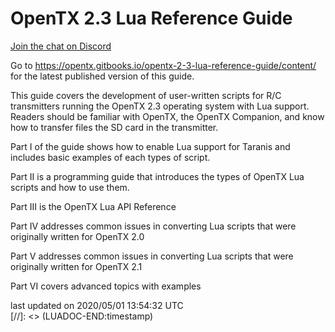 # OpenTX 2.3 Lua Reference Guide

[Join the chat on Discord](https://discord.gg/CZCwVx2)

Go to https://opentx.gitbooks.io/opentx-2-3-lua-reference-guide/content/ for the latest published version of this guide.

This guide covers the development of user-written scripts for R/C transmitters running the OpenTX 2.3 operating system with Lua support. Readers should be familiar with OpenTX, the OpenTX Companion, and know how to transfer files the SD card in the transmitter.

Part I of the guide shows how to enable Lua support for Taranis and includes basic examples of each types of script.

Part II is a programming guide that introduces the types of OpenTX Lua scripts and how to use them.

Part III is the OpenTX Lua API Reference

Part IV addresses common issues in converting Lua scripts that were originally written for OpenTX 2.0

Part V addresses common issues in converting Lua scripts that were originally written for OpenTX 2.1

Part VI covers advanced topics with examples

[//]: <> (LUADOC-BEGIN:timestamp)
<div class="footer">last updated on 2020/05/01 13:54:32 UTC</div>
[//]: <> (LUADOC-END:timestamp)

